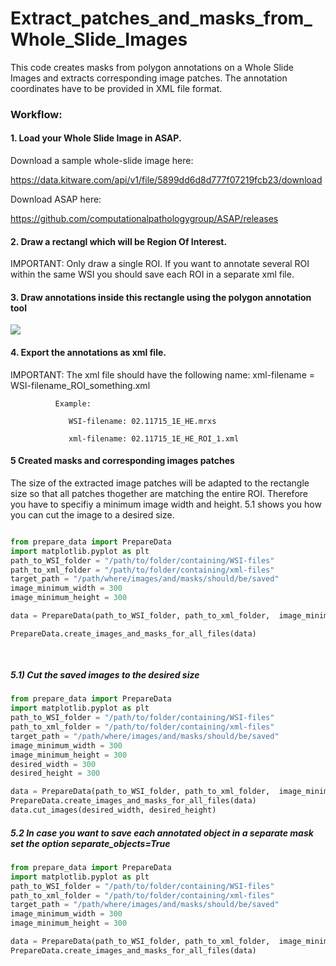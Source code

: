 # Extract_patches_and_masks_from_Whole_Slide_Images

This code creates masks from polygon annotations on a Whole Slide Images and extracts corresponding image patches. The annotation coordinates have to be provided in XML file format.




### Workflow:


#### 1. Load your Whole Slide Image in ASAP.
   
   Download a sample whole-slide image here:
   
   https://data.kitware.com/api/v1/file/5899dd6d8d777f07219fcb23/download
   
   Download ASAP here:
   
   https://github.com/computationalpathologygroup/ASAP/releases
  
  
#### 2. Draw a rectangl which will be Region Of Interest.
   
   IMPORTANT: Only draw a single ROI. If you want to annotate several ROI within the same WSI you should save each ROI in a
              separate xml file.
              
#### 3. Draw annotations inside this rectangle using the polygon annotation tool

![](Images/annoation_of_ROI_in_ASAP.png)


#### 4. Export the annotations as xml file.

   IMPORTANT: The xml file should have the following name:
              xml-filename = WSI-filename_ROI_something.xml 
              
              Example:
              
                 WSI-filename: 02.11715_1E_HE.mrxs
                 
                 xml-filename: 02.11715_1E_HE_ROI_1.xml


#### 5 Created masks and corresponding images patches
The size of the extracted image patches will be adapted to the rectangle size so that all patches thogether are matching the entire ROI. Therefore you have to specifiy a minimum image width and height. 5.1 shows you how you can cut the image to a desired size.
```python

from prepare_data import PrepareData
import matplotlib.pyplot as plt 
path_to_WSI_folder = "/path/to/folder/containing/WSI-files"
path_to_xml_folder = "/path/to/folder/containing/xml-files"
target_path = "/path/where/images/and/masks/should/be/saved"
image_minimum_width = 300
image_minimum_height = 300

data = PrepareData(path_to_WSI_folder, path_to_xml_folder,  image_minimum_width, image_minimum_height,  save=True, separate_objects=False target_path=target_path)

PrepareData.create_images_and_masks_for_all_files(data)
  
  
```
##### 5.1) Cut the saved images to the desired size
```python
from prepare_data import PrepareData
import matplotlib.pyplot as plt 
path_to_WSI_folder = "/path/to/folder/containing/WSI-files"
path_to_xml_folder = "/path/to/folder/containing/xml-files"
target_path = "/path/where/images/and/masks/should/be/saved"
image_minimum_width = 300
image_minimum_height = 300
desired_width = 300
desired_height = 300

data = PrepareData(path_to_WSI_folder, path_to_xml_folder,  image_minimum_width, image_minimum_height,  save=True, separate_objects=False target_path=target_path)
PrepareData.create_images_and_masks_for_all_files(data)
data.cut_images(desired_width, desired_height)
```


##### 5.2 In case you want to save each annotated object in a separate mask set the option separate_objects=True
```python
from prepare_data import PrepareData
import matplotlib.pyplot as plt 
path_to_WSI_folder = "/path/to/folder/containing/WSI-files"
path_to_xml_folder = "/path/to/folder/containing/xml-files"
target_path = "/path/where/images/and/masks/should/be/saved"
image_minimum_width = 300
image_minimum_height = 300

data = PrepareData(path_to_WSI_folder, path_to_xml_folder,  image_minimum_width, image_minimum_height,  save=True, separate_objects=True target_path=target_path)
PrepareData.create_images_and_masks_for_all_files(data)
```








